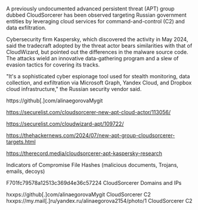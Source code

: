 A previously undocumented advanced persistent threat (APT) group dubbed CloudSorcerer has been observed targeting Russian government entities by leveraging cloud services for command-and-control (C2) and data exfiltration.

Cybersecurity firm Kaspersky, which discovered the activity in May 2024, said the tradecraft adopted by the threat actor bears similarities with that of CloudWizard, but pointed out the differences in the malware source code. The attacks wield an innovative data-gathering program and a slew of evasion tactics for covering its tracks.

"It's a sophisticated cyber espionage tool used for stealth monitoring, data collection, and exfiltration via Microsoft Graph, Yandex Cloud, and Dropbox cloud infrastructure," the Russian security vendor said.

https://github[.]com/alinaegorovaMygit

https://securelist.com/cloudsorcerer-new-apt-cloud-actor/113056/

https://securelist.com/cloudwizard-apt/109722/

https://thehackernews.com/2024/07/new-apt-group-cloudsorcerer-targets.html

https://therecord.media/cloudsorcerer-apt-kaspersky-research

Indicators of Compromise
File Hashes (malicious documents, Trojans, emails, decoys)

F701fc79578a12513c369d4e36c57224	CloudSorcerer
Domains and IPs

hxxps://github[.]com/alinaegorovaMygit	CloudSorcerer C2
hxxps://my.mail[.]ru/yandex.ru/alinaegorova2154/photo/1	CloudSorcerer C2